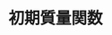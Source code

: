 ---
title: 初期質量関数
type: card
card_instruction: ラストネーム or ファースネームの最初 or 最後のアルファベットを聞くことができる。
image: card4.png
description: 
---